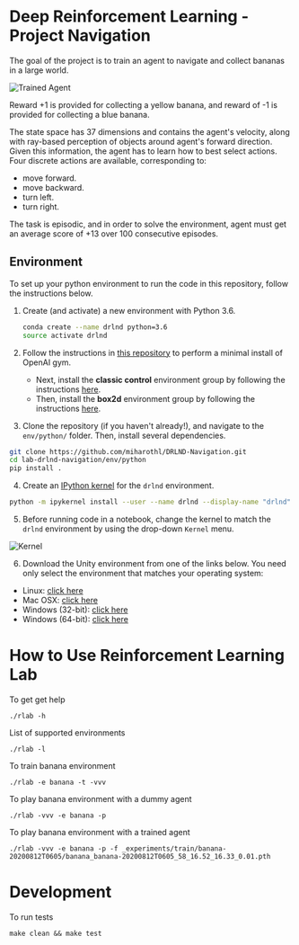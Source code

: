 [//]: # (Image References)

[image1]: https://user-images.githubusercontent.com/10624937/42135619-d90f2f28-7d12-11e8-8823-82b970a54d7e.gif "Trained Agent"
[image2]: https://user-images.githubusercontent.com/10624937/42386929-76f671f0-8106-11e8-9376-f17da2ae852e.png "Kernel"

# Deep Reinforcement Learning - Project Navigation

The goal of the project is to train an agent to navigate and collect bananas in a large world.

![Trained Agent][image1]

Reward +1 is provided for collecting a yellow banana, and reward of -1 is provided for collecting a blue banana.

The state space has 37 dimensions and contains the agent's velocity, along with ray-based perception of objects around
agent's forward direction. Given this information, the agent has to learn how to best select actions. 
Four discrete actions are available, corresponding to:

* move forward.
* move backward.
* turn left.
* turn right.

The task is episodic, and in order to solve the environment, agent must get an average score of +13 over 100
consecutive episodes.

## Environment

To set up your python environment to run the code in this repository, follow the instructions below.

1. Create (and activate) a new environment with Python 3.6.

	```bash
	conda create --name drlnd python=3.6
	source activate drlnd
	```
	
2. Follow the instructions in [this repository](https://github.com/openai/gym) to perform a minimal install of OpenAI gym.  
	- Next, install the **classic control** environment group by following the instructions [here](https://github.com/openai/gym#classic-control).
	- Then, install the **box2d** environment group by following the instructions [here](https://github.com/openai/gym#box2d).
	
3. Clone the repository (if you haven't already!), and navigate to the `env/python/` folder.  Then, install several dependencies.
```bash
git clone https://github.com/miharothl/DRLND-Navigation.git
cd lab-drlnd-navigation/env/python
pip install .
```

4. Create an [IPython kernel](http://ipython.readthedocs.io/en/stable/install/kernel_install.html) for the `drlnd` environment.  
```bash
python -m ipykernel install --user --name drlnd --display-name "drlnd"
```

5. Before running code in a notebook, change the kernel to match the `drlnd` environment by using the drop-down `Kernel` menu. 

![Kernel][image2]

6. Download the Unity environment from one of the links below.  You need only select the environment that matches your operating system:
  - Linux: [click here](https://s3-us-west-1.amazonaws.com/udacity-drlnd/P1/Banana/Banana_Linux.zip)
  - Mac OSX: [click here](https://s3-us-west-1.amazonaws.com/udacity-drlnd/P1/Banana/Banana.app.zip)
  - Windows (32-bit): [click here](https://s3-us-west-1.amazonaws.com/udacity-drlnd/P1/Banana/Banana_Windows_x86.zip)
  - Windows (64-bit): [click here](https://s3-us-west-1.amazonaws.com/udacity-drlnd/P1/Banana/Banana_Windows_x86_64.zip)
    
# How to Use Reinforcement Learning Lab

To get get help 
```
./rlab -h
```
List of supported environments
```
./rlab -l
```
To train banana environment
```
./rlab -e banana -t -vvv
```
To play banana environment with a dummy agent
```
./rlab -vvv -e banana -p
```
To play banana environment with a trained agent
```
./rlab -vvv -e banana -p -f _experiments/train/banana-20200812T0605/banana_banana-20200812T0605_58_16.52_16.33_0.01.pth
```

# Development

To run tests
```
make clean && make test
```

